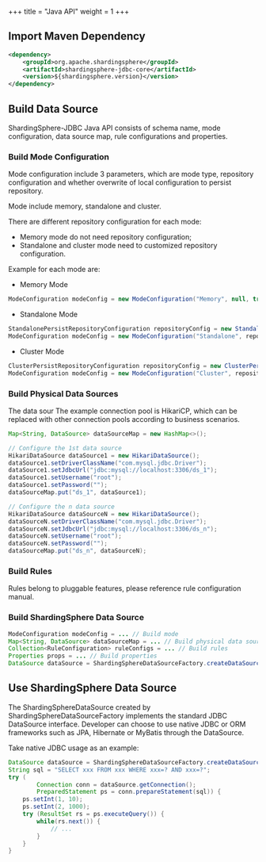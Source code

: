 +++
title = "Java API"
weight = 1
+++

## Import Maven Dependency

```xml
<dependency>
    <groupId>org.apache.shardingsphere</groupId>
    <artifactId>shardingsphere-jdbc-core</artifactId>
    <version>${shardingsphere.version}</version>
</dependency>
```

## Build Data Source

ShardingSphere-JDBC Java API consists of schema name, mode configuration, data source map, rule configurations and properties.

### Build Mode Configuration

Mode configuration include 3 parameters, which are mode type, repository configuration and whether overwrite of local configuration to persist repository.

Mode include memory, standalone and cluster.

There are different repository configuration for each mode:

- Memory mode do not need repository configuration;
- Standalone and cluster mode need to customized repository configuration.

Example for each mode are:

- Memory Mode

```java
ModeConfiguration modeConfig = new ModeConfiguration("Memory", null, true);
```

- Standalone Mode

```java
StandalonePersistRepositoryConfiguration repositoryConfig = new StandalonePersistRepositoryConfiguration("Local", new Properties());
ModeConfiguration modeConfig = new ModeConfiguration("Standalone", repositoryConfig, false);
```

- Cluster Mode

```java
ClusterPersistRepositoryConfiguration repositoryConfig = new ClusterPersistRepositoryConfiguration("ZooKeeper", "my_schema", "localhost:2181", new Properties());
ModeConfiguration modeConfig = new ModeConfiguration("Cluster", repositoryConfig, false);
```

### Build Physical Data Sources

The data sour
The example connection pool is HikariCP, which can be replaced with other connection pools according to business scenarios.

```java
Map<String, DataSource> dataSourceMap = new HashMap<>();

// Configure the 1st data source
HikariDataSource dataSource1 = new HikariDataSource();
dataSource1.setDriverClassName("com.mysql.jdbc.Driver");
dataSource1.setJdbcUrl("jdbc:mysql://localhost:3306/ds_1");
dataSource1.setUsername("root");
dataSource1.setPassword("");
dataSourceMap.put("ds_1", dataSource1);

// Configure the n data source
HikariDataSource dataSourceN = new HikariDataSource();
dataSourceN.setDriverClassName("com.mysql.jdbc.Driver");
dataSourceN.setJdbcUrl("jdbc:mysql://localhost:3306/ds_n");
dataSourceN.setUsername("root");
dataSourceN.setPassword("");
dataSourceMap.put("ds_n", dataSourceN);
```

### Build Rules

Rules belong to pluggable features, please reference rule configuration manual. 

### Build ShardingSphere Data Source

```java
ModeConfiguration modeConfig = ... // Build mode
Map<String, DataSource> dataSourceMap = ... // Build physical data sources
Collection<RuleConfiguration> ruleConfigs = ... // Build rules
Properties props = ... // Build properties
DataSource dataSource = ShardingSphereDataSourceFactory.createDataSource("my_schema", modeConfig, dataSourceMap, ruleConfigs, props);
```

## Use ShardingSphere Data Source

The ShardingSphereDataSource created by ShardingSphereDataSourceFactory implements the standard JDBC DataSource interface.
Developer can choose to use native JDBC or ORM frameworks such as JPA, Hibernate or MyBatis through the DataSource.

Take native JDBC usage as an example:

```java
DataSource dataSource = ShardingSphereDataSourceFactory.createDataSource("my_schema", modeConfig, dataSourceMap, ruleConfigs, props);
String sql = "SELECT xxx FROM xxx WHERE xxx=? AND xxx=?";
try (
        Connection conn = dataSource.getConnection();
        PreparedStatement ps = conn.prepareStatement(sql)) {
    ps.setInt(1, 10);
    ps.setInt(2, 1000);
    try (ResultSet rs = ps.executeQuery()) {
        while(rs.next()) {
            // ...
        }
    }
}
```
